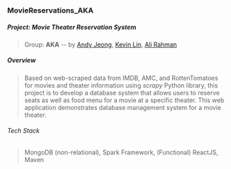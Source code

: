 ### MovieReservations_AKA
##### Project: Movie Theater Reservation System
> Group: **AKA** -- by [Andy Jeong](https://github.com/andyj1), [Kevin Lin](https://github.com/kevinlin6543), [Ali Rahman](https://github.com/alirahman17)

##### Overview
> Based on web-scraped data from IMDB, AMC, and RottenTomatoes for movies and theater information using *scrapy* Python library,  this project is to develop a database system that allows users to reserve seats as well as food menu for a movie at a specific theater. This web application demonstrates database management system for a movie theater. 

###### Tech Stack
> MongoDB (non-relational), Spark Framework, (Functional) ReactJS, Maven

